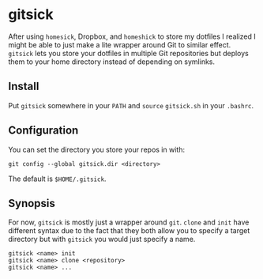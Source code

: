 # gitsick

After using `homesick`, Dropbox, and `homeshick` to store my dotfiles
I realized I might be able to just make a lite wrapper around Git to similar
effect.  `gitsick` lets you store your dotfiles in multiple Git repositories
but deploys them to your home directory instead of depending on symlinks.

## Install

Put `gitsick` somewhere in your `PATH` and `source` `gitsick.sh` in your
`.bashrc`.

## Configuration

You can set the directory you store your repos in with:

    git config --global gitsick.dir <directory>

The default is `$HOME/.gitsick`.

## Synopsis

For now, `gitsick` is mostly just a wrapper around `git`.  `clone` and `init`
have different syntax due to the fact that they both allow you to specify
a target directory but with `gitsick` you would just specify a name.

    gitsick <name> init
    gitsick <name> clone <repository>
    gitsick <name> ...
